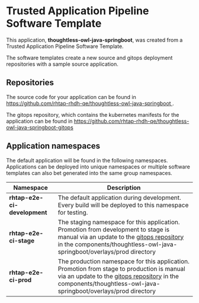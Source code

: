 # Trusted Application Pipeline Software Template

This application, **thoughtless-owl-java-springboot**, was created from a Trusted Application Pipeline Software Template.

The software templates create a new source and gitops deployment repositories with a sample source application. 

## Repositories

The source code for your application can be found in [https://github.com/rhtap-rhdh-qe/thoughtless-owl-java-springboot ](https://github.com/rhtap-rhdh-qe/thoughtless-owl-java-springboot ).
 
The gitops repository, which contains the kubernetes manifests for the application can be found in 
[https://github.com/rhtap-rhdh-qe/thoughtless-owl-java-springboot-gitops ](https://github.com/rhtap-rhdh-qe/thoughtless-owl-java-springboot-gitops ) 

## Application namespaces 

The default application will be found in the following namespaces. Applications can be deployed into unique namespaces or multiple software templates can also bet generated into the same group namespaces.  

|  Namespace   |  Description   |  
| -------- | -------- |   
| **rhtap-e2e-ci-development** | The default application during development. Every build will be deployed to this namespace for testing. | 
| **rhtap-e2e-ci-stage** | The staging namespace for this application. Promotion from development to stage is manual via an update to the [gitops repository](https://github.com/rhtap-rhdh-qe/thoughtless-owl-java-springboot-gitops ) in the components/thoughtless-owl-java-springboot/overlays/prod directory |  
| **rhtap-e2e-ci-prod** | The production namespace for this application. Promotion from stage to production is manual via an update to the [gitops repository](https://github.com/rhtap-rhdh-qe/thoughtless-owl-java-springboot-gitops ) in the components/thoughtless-owl-java-springboot/overlays/prod directory | 